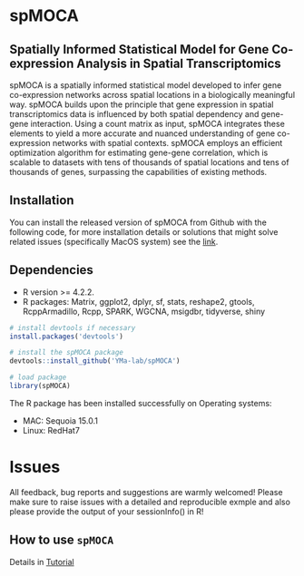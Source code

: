 # spMOCA

## Spatially Informed Statistical Model for Gene Co-expression Analysis in Spatial Transcriptomics

spMOCA is a spatially informed statistical model developed to infer gene co-expression networks across spatial locations in a biologically meaningful way. spMOCA builds upon the principle that gene expression in spatial transcriptomics data is influenced by both spatial dependency and gene-gene interaction. Using a count matrix as input, spMOCA integrates these elements to yield a more accurate and nuanced understanding of gene co-expression networks with spatial contexts. spMOCA employs an efficient optimization algorithm for estimating gene-gene correlation, which is scalable to datasets with tens of thousands of spatial locations and tens of thousands of genes, surpassing the capabilities of existing methods. 

Installation
------------
You can install the released version of spMOCA from Github with the following code, for more installation details or solutions that might solve related issues (specifically MacOS system) see the [link]().

## Dependencies 
* R version >= 4.2.2.
* R packages: Matrix, ggplot2, dplyr, sf, stats, reshape2, gtools, RcppArmadillo, Rcpp, SPARK, WGCNA, msigdbr, tidyverse, shiny

``` r
# install devtools if necessary
install.packages('devtools')

# install the spMOCA package
devtools::install_github('YMa-lab/spMOCA')

# load package
library(spMOCA)

```
The R package has been installed successfully on Operating systems: 
* MAC: Sequoia 15.0.1
* Linux: RedHat7

# Issues
All feedback, bug reports and suggestions are warmly welcomed! Please make sure to raise issues with a detailed and reproducible exmple and also please provide the output of your sessionInfo() in R! 


How to use `spMOCA`
-------------------
Details in [Tutorial](https://yma-lab.github.io/spMOCA/)

